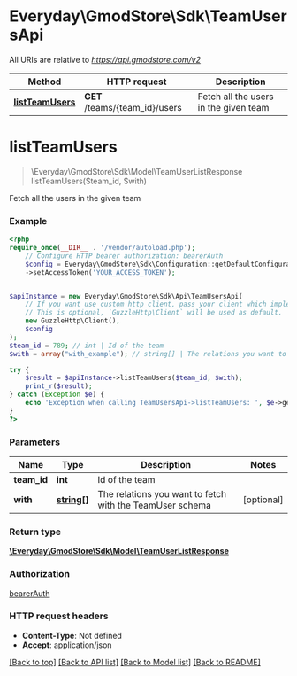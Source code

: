 # Everyday\GmodStore\Sdk\TeamUsersApi

All URIs are relative to *https://api.gmodstore.com/v2*

Method | HTTP request | Description
------------- | ------------- | -------------
[**listTeamUsers**](TeamUsersApi.md#listteamusers) | **GET** /teams/{team_id}/users | Fetch all the users in the given team

# **listTeamUsers**
> \Everyday\GmodStore\Sdk\Model\TeamUserListResponse listTeamUsers($team_id, $with)

Fetch all the users in the given team

### Example
```php
<?php
require_once(__DIR__ . '/vendor/autoload.php');
    // Configure HTTP bearer authorization: bearerAuth
    $config = Everyday\GmodStore\Sdk\Configuration::getDefaultConfiguration()
    ->setAccessToken('YOUR_ACCESS_TOKEN');


$apiInstance = new Everyday\GmodStore\Sdk\Api\TeamUsersApi(
    // If you want use custom http client, pass your client which implements `GuzzleHttp\ClientInterface`.
    // This is optional, `GuzzleHttp\Client` will be used as default.
    new GuzzleHttp\Client(),
    $config
);
$team_id = 789; // int | Id of the team
$with = array("with_example"); // string[] | The relations you want to fetch with the TeamUser schema

try {
    $result = $apiInstance->listTeamUsers($team_id, $with);
    print_r($result);
} catch (Exception $e) {
    echo 'Exception when calling TeamUsersApi->listTeamUsers: ', $e->getMessage(), PHP_EOL;
}
?>
```

### Parameters

Name | Type | Description  | Notes
------------- | ------------- | ------------- | -------------
 **team_id** | **int**| Id of the team |
 **with** | [**string[]**](../Model/string.md)| The relations you want to fetch with the TeamUser schema | [optional]

### Return type

[**\Everyday\GmodStore\Sdk\Model\TeamUserListResponse**](../Model/TeamUserListResponse.md)

### Authorization

[bearerAuth](../../README.md#bearerAuth)

### HTTP request headers

 - **Content-Type**: Not defined
 - **Accept**: application/json

[[Back to top]](#) [[Back to API list]](../../README.md#documentation-for-api-endpoints) [[Back to Model list]](../../README.md#documentation-for-models) [[Back to README]](../../README.md)

